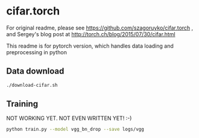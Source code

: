 # cifar.torch

For original readme, please see https://github.com/szagoruyko/cifar.torch , and Sergey's blog post at http://torch.ch/blog/2015/07/30/cifar.html

This readme is for pytorch version, which handles data loading and preprocessing in python

## Data download

```bash
./download-cifar.sh
```

## Training

NOT WORKING YET.  NOT EVEN WRITTEN YET! :-)

```bash
python train.py --model vgg_bn_drop --save logs/vgg
```

